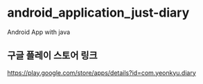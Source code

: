 # android_application_just-diary
Android App with java

## 구글 플레이 스토어 링크
https://play.google.com/store/apps/details?id=com.yeonkyu.diary
